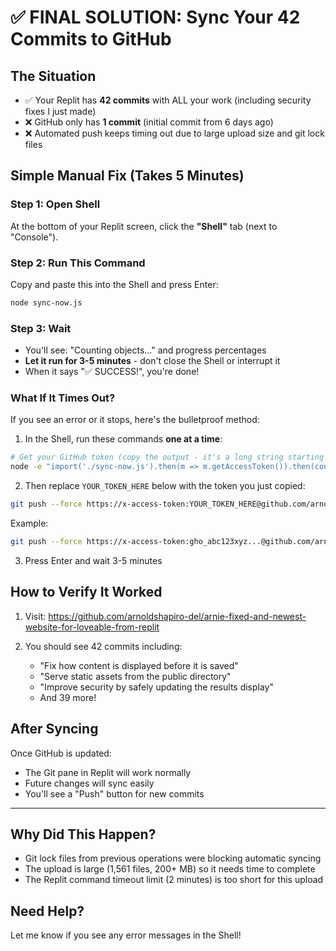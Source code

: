 # ✅ FINAL SOLUTION: Sync Your 42 Commits to GitHub

## The Situation
- ✅ Your Replit has **42 commits** with ALL your work (including security fixes I just made)
- ❌ GitHub only has **1 commit** (initial commit from 6 days ago)
- ❌ Automated push keeps timing out due to large upload size and git lock files

## Simple Manual Fix (Takes 5 Minutes)

### Step 1: Open Shell
At the bottom of your Replit screen, click the **"Shell"** tab (next to "Console").

### Step 2: Run This Command
Copy and paste this into the Shell and press Enter:

```bash
node sync-now.js
```

### Step 3: Wait
- You'll see: "Counting objects..." and progress percentages
- **Let it run for 3-5 minutes** - don't close the Shell or interrupt it
- When it says "✅ SUCCESS!", you're done!

### What If It Times Out?

If you see an error or it stops, here's the bulletproof method:

1. In the Shell, run these commands **one at a time**:

```bash
# Get your GitHub token (copy the output - it's a long string starting with "gho_")
node -e "import('./sync-now.js').then(m => m.getAccessToken()).then(console.log)"
```

2. Then replace `YOUR_TOKEN_HERE` below with the token you just copied:

```bash
git push --force https://x-access-token:YOUR_TOKEN_HERE@github.com/arnoldshapiro-del/arnie-fixed-and-newest-website-for-loveable-from-replit.git main
```

Example:
```bash
git push --force https://x-access-token:gho_abc123xyz...@github.com/arnoldshapiro-del/arnie-fixed-and-newest-website-for-loveable-from-replit.git main
```

3. Press Enter and wait 3-5 minutes

## How to Verify It Worked

1. Visit: https://github.com/arnoldshapiro-del/arnie-fixed-and-newest-website-for-loveable-from-replit

2. You should see 42 commits including:
   - "Fix how content is displayed before it is saved"
   - "Serve static assets from the public directory"
   - "Improve security by safely updating the results display"
   - And 39 more!

## After Syncing

Once GitHub is updated:
- The Git pane in Replit will work normally
- Future changes will sync easily
- You'll see a "Push" button for new commits

---

## Why Did This Happen?

- Git lock files from previous operations were blocking automatic syncing
- The upload is large (1,561 files, 200+ MB) so it needs time to complete
- The Replit command timeout limit (2 minutes) is too short for this upload

## Need Help?

Let me know if you see any error messages in the Shell!
